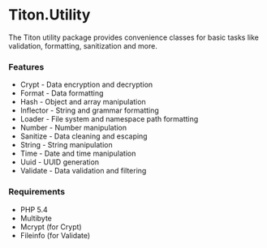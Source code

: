 # Titon.Utility #

The Titon utility package provides convenience classes for basic tasks like validation, formatting, sanitization and more.

### Features ###

* Crypt - Data encryption and decryption
* Format - Data formatting
* Hash - Object and array manipulation
* Inflector - String and grammar formatting
* Loader - File system and namespace path formatting
* Number - Number manipulation
* Sanitize - Data cleaning and escaping
* String - String manipulation
* Time - Date and time manipulation
* Uuid - UUID generation
* Validate - Data validation and filtering

### Requirements ###

* PHP 5.4
* Multibyte
* Mcrypt (for Crypt)
* Fileinfo (for Validate)
